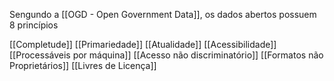 Sengundo a [[OGD - Open Government Data]], os dados abertos possuem 8 princípios

[[Completude]]
[[Primariedade]]
[[Atualidade]]
[[Acessibilidade]]
[[Processáveis por máquina]]
[[Acesso não discriminatório]]
[[Formatos não Proprietários]]
[[Livres de Licença]]
